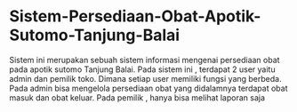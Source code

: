 # Sistem-Persediaan-Obat-Apotik-Sutomo-Tanjung-Balai
Sistem ini merupakan sebuah sistem informasi mengenai persediaan obat pada apotik sutomo Tanjung Balai. Pada sistem ini , terdapat 2 user yaitu admin dan pemilik toko. Dimana setiap user memiliki fungsi yang berbeda. Pada admin bisa mengelola persediaan obat yang didalamnya terdapat obat masuk dan obat keluar. Pada pemilik , hanya bisa melihat laporan saja
